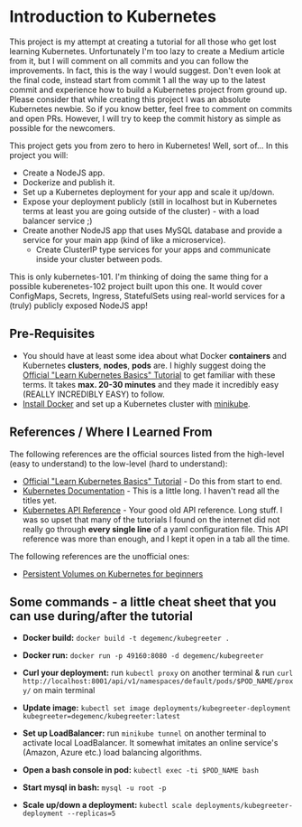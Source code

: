 # Introduction to Kubernetes

This project is my attempt at creating a tutorial for all those who get lost learning Kubernetes. Unfortunately I'm too lazy to create a Medium article from it, but I will comment on all commits and you can follow the improvements. In fact, this is the way I would suggest. Don't even look at the final code, instead start from commit 1 all the way up to the latest commit and experience how to build a Kubernetes project from ground up. Please consider that while creating this project I was an absolute Kubernetes newbie. So if you know better, feel free to comment on commits and open PRs. However, I will try to keep the commit history as simple as possible for the newcomers.

This project gets you from zero to hero in Kubernetes! Well, sort of... In this project you will:
 - Create a NodeJS app.
 - Dockerize and publish it.
 - Set up a Kubernetes deployment for your app and scale it up/down.
 - Expose your deployment publicly (still in localhost but in Kubernetes terms at least you are going outside of the cluster) - with a load balancer service ;)
 - Create another NodeJS app that uses MySQL database and provide a service for your main app (kind of like a microservice).
    - Create ClusterIP type services for your apps and communicate inside your cluster between pods.

This is only kubernetes-101. I'm thinking of doing the same thing for a possible kuberenetes-102 project built upon this one. It would cover ConfigMaps, Secrets, Ingress, StatefulSets using real-world services for a (truly) publicly exposed NodeJS app!

## Pre-Requisites
- You should have at least some idea about what Docker **containers** and Kubernetes **clusters**, **nodes**, **pods** are. I highly suggest doing the [Official "Learn Kubernetes Basics" Tutorial](https://kubernetes.io/docs/tutorials/kubernetes-basics/) to get familiar with these terms. It takes **max. 20-30 minutes** and they made it incredibly easy (REALLY INCREDIBLY EASY) to follow.
- [Install Docker](https://docs.docker.com/get-docker/) and set up a Kubernetes cluster with [minikube](https://kubernetes.io/docs/tasks/tools/install-minikube/).

## References / Where I Learned From
The following references are the official sources listed from the high-level (easy to understand) to the low-level (hard to understand):
- [Official "Learn Kubernetes Basics" Tutorial](https://kubernetes.io/docs/tutorials/kubernetes-basics/) - Do this from start to end.
- [Kubernetes Documentation](https://kubernetes.io/docs/home/) - This is a little long. I haven't read all the titles yet.
- [Kubernetes API Reference](https://kubernetes.io/docs/home/) - Your good old API reference. Long stuff. I was so upset that many of the tutorials I found on the internet did not really go through **every single line** of a yaml configuration file. This API reference was more than enough, and I kept it open in a tab all the time.

The following references are the unofficial ones:
- [Persistent Volumes on Kubernetes for beginners](https://www.youtube.com/watch?v=ZxC6FwEc9WQ)

## Some commands - a little cheat sheet that you can use during/after the tutorial

 - **Docker build:** ```docker build -t degemenc/kubegreeter .```

 - **Docker run:** ```docker run -p 49160:8080 -d degemenc/kubegreeter```

 - **Curl your deployment:** run ```kubectl proxy``` on another terminal & run ```curl http://localhost:8001/api/v1/namespaces/default/pods/$POD_NAME/proxy/``` on main terminal
 
- **Update image:** ```kubectl set image deployments/kubegreeter-deployment kubegreeter=degemenc/kubegreeter:latest```

- **Set up LoadBalancer:** run ```minikube tunnel``` on another terminal to activate local LoadBalancer. It somewhat imitates an online service's (Amazon, Azure etc.) load balancing algorithms.

- **Open a bash console in pod:** ```kubectl exec -ti $POD_NAME bash```

- **Start mysql in bash:** ```mysql -u root -p```

- **Scale up/down a deployment:** ```kubectl scale deployments/kubegreeter-deployment --replicas=5```
